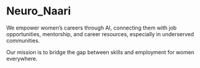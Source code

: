 # Neuro_Naari
We empower women’s careers through AI, connecting them with job opportunities, mentorship, and career resources, especially in underserved communities. 

Our mission is to bridge the gap between skills and employment for women everywhere.

